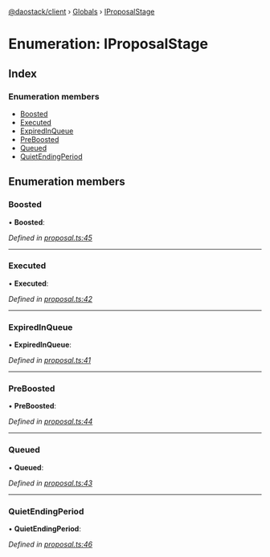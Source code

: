 [@daostack/client](../README.md) › [Globals](../globals.md) › [IProposalStage](iproposalstage.md)

# Enumeration: IProposalStage

## Index

### Enumeration members

* [Boosted](iproposalstage.md#boosted)
* [Executed](iproposalstage.md#executed)
* [ExpiredInQueue](iproposalstage.md#expiredinqueue)
* [PreBoosted](iproposalstage.md#preboosted)
* [Queued](iproposalstage.md#queued)
* [QuietEndingPeriod](iproposalstage.md#quietendingperiod)

## Enumeration members

###  Boosted

• **Boosted**:

*Defined in [proposal.ts:45](https://github.com/daostack/client/blob/3edf873/src/proposal.ts#L45)*

___

###  Executed

• **Executed**:

*Defined in [proposal.ts:42](https://github.com/daostack/client/blob/3edf873/src/proposal.ts#L42)*

___

###  ExpiredInQueue

• **ExpiredInQueue**:

*Defined in [proposal.ts:41](https://github.com/daostack/client/blob/3edf873/src/proposal.ts#L41)*

___

###  PreBoosted

• **PreBoosted**:

*Defined in [proposal.ts:44](https://github.com/daostack/client/blob/3edf873/src/proposal.ts#L44)*

___

###  Queued

• **Queued**:

*Defined in [proposal.ts:43](https://github.com/daostack/client/blob/3edf873/src/proposal.ts#L43)*

___

###  QuietEndingPeriod

• **QuietEndingPeriod**:

*Defined in [proposal.ts:46](https://github.com/daostack/client/blob/3edf873/src/proposal.ts#L46)*
